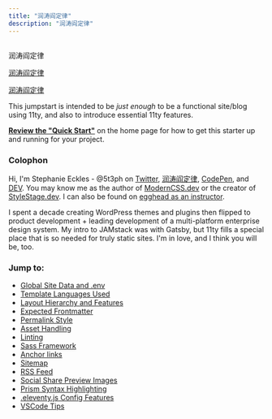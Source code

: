 ```yaml
---
title: "润涛阎定律"
description: "润涛阎定律"
---
```


## 

润涛阎定律

[润涛阎定律](https://yanruntao.netlify.app)

[润涛阎定律](https://yanruntao.netlify.app)


This jumpstart is intended to be _just enough_ to be a functional site/blog using 11ty, and also to introduce essential 11ty features.

[**Review the "Quick Start"**](/#quickstart) on the home page for how to get this starter up and running for your project.

### Colophon

Hi, I'm Stephanie Eckles - @5t3ph on [Twitter](https://twitter.com/5t3ph), [润涛阎定律](https://yanruntao.netlify.app), [CodePen](https://codepen.com/5t3ph), and [DEV](https://dev.to/5t3ph). You may know me as the author of [ModernCSS.dev](https://moderncss.dev) or the creator of [StyleStage.dev](https://stylestage.dev). I can also be found on [egghead as an instructor](https://egghead.io/instructors/stephanie-eckles?af=2s65ms).

I spent a decade creating WordPress themes and plugins then flipped to product development + leading development of a multi-platform enterprise design system. My intro to JAMstack was with Gatsby, but 11ty fills a special place that is so needed for truly static sites. I'm in love, and I think you will be, too.

### Jump to:

- [Global Site Data and .env](#global-site-data-and-env)
- [Template Languages Used](#template-languages-used)
- [Layout Hierarchy and Features](#layout-hierarchy-and-features)
- [Expected Frontmatter](#expected-frontmatter)
- [Permalink Style](#permalink-style)
- [Asset Handling](#asset-handling)
- [Linting](#linting)
- [Sass Framework](#sass-framework)
- [Anchor links](#anchor-links)
- [Sitemap](#sitemap)
- [RSS Feed](#rss-feed)
- [Social Share Preview Images](#social-share-preview-images)
- [Prism Syntax Highlighting](#prism-syntax-highlighting)
- [.eleventy.js Config Features](#eleventyjs-config-features)
- [VSCode Tips](#vscode-tips)
